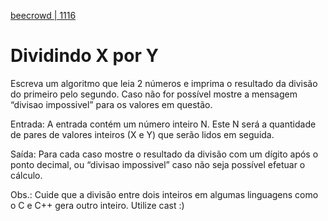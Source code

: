 [beecrowd | 1116](https://www.beecrowd.com.br/judge/pt/problems/view/1116)

# Dividindo X por Y

Escreva um algoritmo que leia 2 números e imprima o resultado da divisão do primeiro pelo segundo. Caso não for possível mostre a mensagem “divisao impossivel” para os valores em questão.

Entrada: A entrada contém um número inteiro N. Este N será a quantidade de pares de valores inteiros (X e Y) que serão lidos em seguida.

Saída: Para cada caso mostre o resultado da divisão com um dígito após o ponto decimal, ou “divisao impossivel” caso não seja possível efetuar o cálculo.

Obs.: Cuide que a divisão entre dois inteiros em algumas linguagens como o C e C++ gera outro inteiro. Utilize cast :)